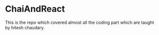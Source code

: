 # ChaiAndReact
This is the repo which covered almost all the coding part which are taught by hitesh chaudary. 

